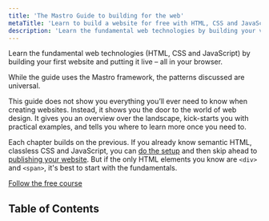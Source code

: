 ```yaml
---
title: 'The Mastro Guide to building for the web'
metaTitle: 'Learn to build a website for free with HTML, CSS and JavaScript'
description: 'Learn the fundamental web technologies by building your very first website and putting it live – all in your browser.'
---
```


Learn the fundamental web technologies (HTML, CSS and JavaScript) by building your first website and putting it live – all in your browser.

While the guide uses the Mastro framework, the patterns discussed are universal.

This guide does not show you everything you’ll ever need to know when creating websites.
Instead, it shows you the door to the world of web design.
It gives you an overview over the landscape, kick-starts you with practical examples,
and tells you where to learn more once you need to.

Each chapter builds on the previous. If you already know semantic HTML, classless CSS and JavaScript,
you can [do the setup](/guide/setup/) and then skip ahead to [publishing your website](/guide/publish-website/).
But if the only HTML elements you know are `<div>` and `<span>`, it's best to start with the fundamentals.

<a class="button" href="/guide/why-html-css/">Follow the free course</a>


## Table of Contents
